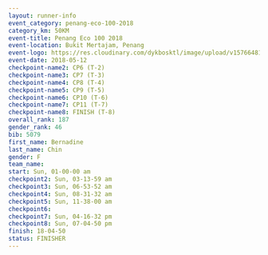 ```yaml
--- 
layout: runner-info 
event_category: penang-eco-100-2018 
category_km: 50KM 
event-title: Penang Eco 100 2018 
event-location: Bukit Mertajam, Penang 
event-logo: https://res.cloudinary.com/dykbosktl/image/upload/v1576648106/Logo/Logo_lovxhg.jpg 
event-date: 2018-05-12 
checkpoint-name2: CP6 (T-2) 
checkpoint-name3: CP7 (T-3) 
checkpoint-name4: CP8 (T-4) 
checkpoint-name5: CP9 (T-5) 
checkpoint-name6: CP10 (T-6) 
checkpoint-name7: CP11 (T-7) 
checkpoint-name8: FINISH (T-8) 
overall_rank: 187
gender_rank: 46
bib: 5079
first_name: Bernadine
last_name: Chin
gender: F
team_name: 
start: Sun, 01-00-00 am
checkpoint2: Sun, 03-13-59 am
checkpoint3: Sun, 06-53-52 am
checkpoint4: Sun, 08-31-32 am
checkpoint5: Sun, 11-38-00 am
checkpoint6: 
checkpoint7: Sun, 04-16-32 pm
checkpoint8: Sun, 07-04-50 pm
finish: 18-04-50
status: FINISHER
--- 
```

